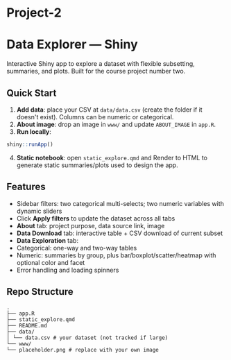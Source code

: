 # Project-2

# Data Explorer — Shiny


Interactive Shiny app to explore a dataset with flexible subsetting, summaries, and plots. Built for the course project number two.


## Quick Start


1. **Add data**: place your CSV at `data/data.csv` (create the folder if it doesn't exist). Columns can be numeric or categorical.
2. **About image**: drop an image in `www/` and update `ABOUT_IMAGE` in `app.R`.
3. **Run locally**:
```r
shiny::runApp()
```
4. **Static notebook**: open `static_explore.qmd` and Render to HTML to generate static summaries/plots used to design the app.


## Features
- Sidebar filters: two categorical multi-selects; two numeric variables with dynamic sliders
- Click **Apply filters** to update the dataset across all tabs
- **About** tab: project purpose, data source link, image
- **Data Download** tab: interactive table + CSV download of current subset
- **Data Exploration** tab:
- Categorical: one-way and two-way tables
- Numeric: summaries by group, plus bar/boxplot/scatter/heatmap with optional color and facet
- Error handling and loading spinners


## Repo Structure
```
.
├── app.R
├── static_explore.qmd
├── README.md
├── data/
│ └── data.csv # your dataset (not tracked if large)
└── www/
└── placeholder.png # replace with your own image
